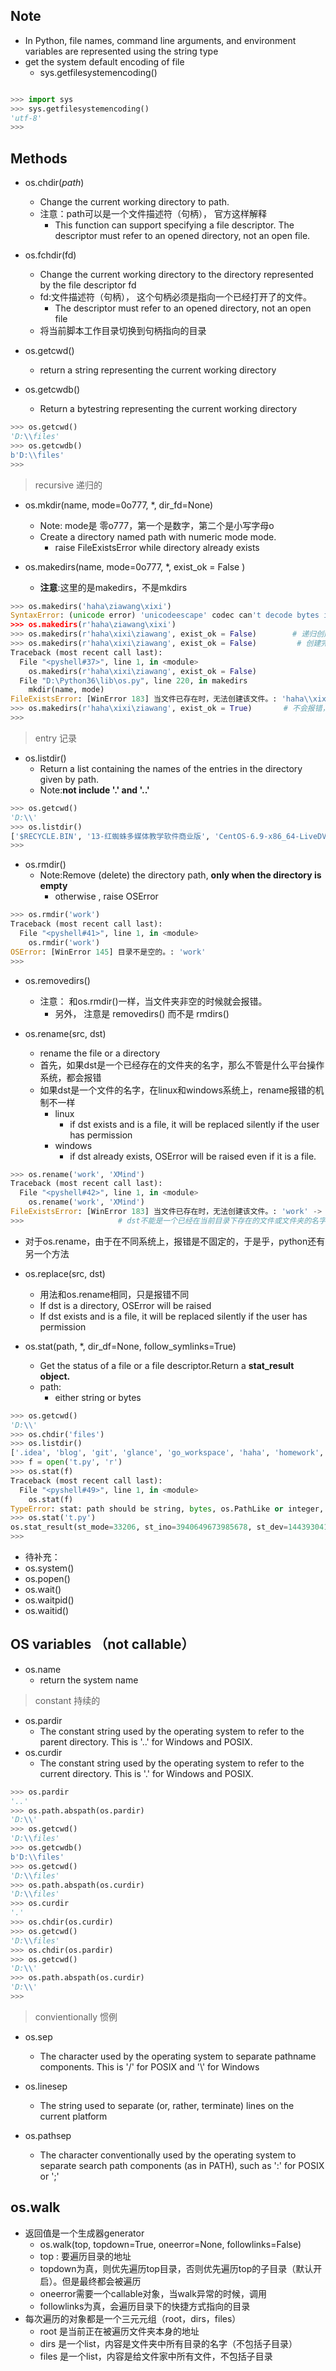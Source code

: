## Note 
- In Python, file names, command line arguments, and environment variables are represented using the string type
- get the system default encoding of file
	- sys.getfilesystemencoding()

```python

>>> import sys
>>> sys.getfilesystemencoding()
'utf-8'
>>> 
```


## Methods
- os.chdir(*path*)
	- Change the current working directory to path.
	- 注意：path可以是一个文件描述符（句柄）， 官方这样解释
		- This function can support specifying a file descriptor. The descriptor must refer to an opened directory, not an open file.

- os.fchdir(fd)		
	- Change the current working directory to the directory represented by the file descriptor fd
	- fd:文件描述符（句柄）， 这个句柄必须是指向一个已经打开了的文件。
		- The descriptor must refer to an opened directory, not an open file
	- 将当前脚本工作目录切换到句柄指向的目录

- os.getcwd()
	- return a string representing the current working directory
- os.getcwdb()
	- Return a bytestring representing the current working directory

```python
>>> os.getcwd()
'D:\\files'
>>> os.getcwdb()
b'D:\\files'
>>> 
```

> recursive       递归的

- os.mkdir(name, mode=0o777, *, dir_fd=None)
	- Note: mode是 零o777，第一个是数字，第二个是小写字母o
	- Create a directory named path with numeric mode mode.
		- raise FileExistsError while directory already exists

- os.makedirs(name, mode=0o777, *, exist_ok = False )
	- **注意**:这里的是makedirs，不是mkdirs

```python
>>> os.makedirs('haha\ziawang\xixi')
SyntaxError: (unicode error) 'unicodeescape' codec can't decode bytes in position 12-13: truncated \xXX escape
>>> os.makedirs(r'haha\ziawang\xixi')
>>> os.makedirs(r'haha\xixi\ziawang', exist_ok = False)        # 递归创建子目录
>>> os.makedirs(r'haha\xixi\ziawang', exist_ok = False)         # 创建完全相同的路径就会报错
Traceback (most recent call last):
  File "<pyshell#37>", line 1, in <module>
    os.makedirs(r'haha\xixi\ziawang', exist_ok = False)
  File "D:\Python36\lib\os.py", line 220, in makedirs
    mkdir(name, mode)
FileExistsError: [WinError 183] 当文件已存在时，无法创建该文件。: 'haha\\xixi\\ziawang'
>>> os.makedirs(r'haha\xixi\ziawang', exist_ok = True)       # 不会报错，也不会创建，会忽略错误
>>> 
```

> entry          记录  


- os.listdir()
	- Return a list containing the names of the entries in the directory given by path.
	- Note:**not include '.' and '..'**

```python
>>> os.getcwd()
'D:\\'
>>> os.listdir()
['$RECYCLE.BIN', '13-红蜘蛛多媒体教学软件商业版', 'CentOS-6.9-x86_64-LiveDVD.iso', 'files', 'Git', 'Go', 'Notepad++', 'PyCharm', 'Python27', 'Python36', 'screen+', 'System Volume Information', 'ubuntu-16.04.2-desktop-amd64.iso', 'Virtual Machines', 'VMware', 'wkhtmltopdf', 'work', 'XMind', '安装包',  '红蜘蛛修改频道', '视频']
>>> 
```

- os.rmdir()
	- Note:Remove (delete) the directory path, **only when the directory is empty**
		- otherwise , raise OSError

```python
>>> os.rmdir('work')
Traceback (most recent call last):
  File "<pyshell#41>", line 1, in <module>
    os.rmdir('work')
OSError: [WinError 145] 目录不是空的。: 'work'
>>> 
```

- os.removedirs()
	- 注意： 和os.rmdir()一样，当文件夹非空的时候就会报错。
		- 另外， 注意是  removedirs()  而不是   rmdirs()



- os.rename(src, dst)
	-  rename the file or a directory
	-  首先，如果dst是一个已经存在的文件夹的名字，那么不管是什么平台操作系统，都会报错
	-  如果dst是一个文件的名字，在linux和windows系统上，rename报错的机制不一样
		- linux
			-  if dst exists and is a file, it will be replaced silently if the user has permission
		- windows
			- if dst already exists, OSError will be raised even if it is a file.

```python
>>> os.rename('work', 'XMind')
Traceback (most recent call last):
  File "<pyshell#42>", line 1, in <module>
    os.rename('work', 'XMind')                              
FileExistsError: [WinError 183] 当文件已存在时，无法创建该文件。: 'work' -> 'XMind'
>>>                     # dst不能是一个已经在当前目录下存在的文件或文件夹的名字。


```

- 对于os.rename，由于在不同系统上，报错是不固定的，于是乎，python还有另一个方法
- os.replace(src, dst)
	- 用法和os.rename相同，只是报错不同
	- If dst is a directory, OSError will be raised
	- If dst exists and is a file, it will be replaced silently if the user has permission


- os.stat(path, *, dir_df=None, follow_symlinks=True)
	- Get the status of a file or a file descriptor.Return a **stat_result object.**
	- path: 
		- either string or bytes

```python
>>> os.getcwd()
'D:\\'
>>> os.chdir('files')
>>> os.listdir()
['.idea', 'blog', 'git', 'glance', 'go_workspace', 'haha', 'homework', 'img', 'little_project', 'my_module.py', 'python', 'python_practice', 'show_me_your_code', 't.py', 'The_Python_Standard_Library', 'wangzihao', '__pycache__', '捕获.PNG']
>>> f = open('t.py', 'r')
>>> os.stat(f)
Traceback (most recent call last):
  File "<pyshell#49>", line 1, in <module>
    os.stat(f)
TypeError: stat: path should be string, bytes, os.PathLike or integer, not _io.TextIOWrapper
>>> os.stat('t.py')
os.stat_result(st_mode=33206, st_ino=3940649673985678, st_dev=1443930415, st_nlink=1, st_uid=0, st_gid=0, st_size=136, st_atime=1502265076, st_mtime=1502762160, st_ctime=1502265076)
>>> 
```

- 待补充：
- os.system()
- os.popen()
- os.wait()
- os.waitpid()
- os.waitid()


## OS  variables  （not callable）

- os.name
	- return the system name

> constant         持续的

- os.pardir
	-  The constant string used by the operating system to refer to the parent directory. This is '..' for Windows and POSIX.
- os.curdir	
	- The constant string used by the operating system to refer to the current directory. This is '.' for Windows and POSIX. 

```python
>>> os.pardir
'..'
>>> os.path.abspath(os.pardir)
'D:\\'
>>> os.getcwd()
'D:\\files'
>>> os.getcwdb()
b'D:\\files'
>>> os.getcwd()
'D:\\files'
>>> os.path.abspath(os.curdir)
'D:\\files'
>>> os.curdir
'.'
>>> os.chdir(os.curdir)
>>> os.getcwd()
'D:\\files'
>>> os.chdir(os.pardir)
>>> os.getcwd()
'D:\\'
>>> os.path.abspath(os.curdir)
'D:\\'
>>> 
```
> convientionally        惯例

- os.sep
	- The character used by the operating system to separate pathname components. This is '/' for POSIX and '\\' for Windows
 
- os.linesep
	- The string used to separate (or, rather, terminate) lines on the current platform

- os.pathsep
	- The character conventionally used by the operating system to separate search path components (as in PATH), such as ':' for POSIX or ';'





























## os.walk
- 返回值是一个生成器generator
	- os.walk(top, topdown=True, oneerror=None, followlinks=False)
	- top : 要遍历目录的地址
	- topdown为真，则优先遍历top目录，否则优先遍历top的子目录（默认开启）。但是最终都会被遍历
	- oneerror需要一个callable对象，当walk异常的时候，调用
	- followlinks为真，会遍历目录下的快捷方式指向的目录
- 每次遍历的对象都是一个三元元组（root，dirs，files）
	- root 是当前正在被遍历文件夹本身的地址
	- dirs 是一个list，内容是文件夹中所有目录的名字（不包括子目录）
	- files 是一个list，内容是给文件家中所有文件，不包括子目录

